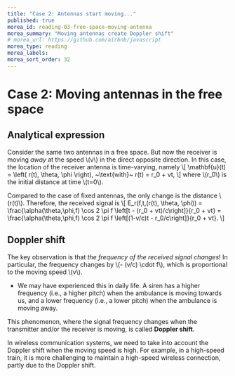 ```yaml
---
title: "Case 2: Antennas start moving..."
published: true
morea_id: reading-03-free-space-moving-antenna
morea_summary: "Moving antennas create Doppler shift"
# morea_url: https://github.com/airbnb/javascript
morea_type: reading
morea_labels:
morea_sort_order: 32
---
```


# Case 2: Moving antennas in the free space

## Analytical expression
Consider the same two antennas in a free space. But now the receiver is moving *away* at the speed \\(v\\) in the direct opposite direction. In this case, the location of the receiver antenna is time-varying, namely
\\[
  \mathbf{u}(t) = \left( r(t), \theta, \phi \right), ~\text{with}~ r(t) = r_0 + vt,
\\]
where \\(r_0\\) is the initial distance at time \\(t=0\\).

Compared to the case of fixed antennas, the only change is the distance \\(r(t)\\). Therefore, the received signal is
\\[
  E_r(f,t,(r(t), \theta, \phi)) = \frac{\alpha(\theta,\phi,f) \cos 2 \pi f \left[t - (r_0 + vt)/c\right]}{r_0 + vt} = \frac{\alpha(\theta,\phi,f) \cos 2 \pi f \left[(1-v/c)t - r_0/c\right]}{r_0 + vt}.
\\]

## Doppler shift
The key observation is that *the frequency of the received signal changes*! In particular, the frequency changes by \\(- (v/c) \cdot f\\), which is proportional to the moving speed \\(v\\).
* We may have experienced this in daily life. A siren has a higher frequency (i.e., a higher pitch) when the ambulance is moving towards us, and a lower frequency (i.e., a lower pitch) when the ambulance is moving away. 

This phenomenon, where the signal frequency changes when the transmitter and/or the receiver is moving, is called **Doppler shift**.

In wireless communication systems, we need to take into account the Doppler shift when the moving speed is high. For example, in a high-speed train, it is more challenging to maintain a high-speed wireless connection, partly due to the Doppler shift.